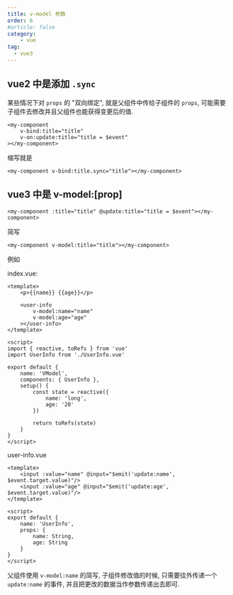 ```yaml
---
title: v-model 参数
order: 6
#article: false
category:
    - vue
tag:
  - vue3
---
```


## vue2 中是添加 `.sync`

某些情况下对 `props` 的 "双向绑定", 就是父组件中传给子组件的 `props`, 可能需要子组件去修改并且父组件也能获得变更后的值.

```vue
<my-component 
    v-bind:title="title"
    v-on:update:title="title = $event"
></my-component>
```

缩写就是

```vue
<my-component v-bind:title.sync="title"></my-component>
```

## vue3 中是 v-model:[prop]

```vue
<my-component :title="title" @update:title="title = $event"></my-component>
```

简写

```vue
<my-component v-model:title="title"></my-component>
```

例如

index.vue:

```vue
<template>
    <p>{{name}} {{age}}</p>

    <user-info
        v-model:name="name"
        v-model:age="age"
    ></user-info>
</template>

<script>
import { reactive, toRefs } from 'vue'
import UserInfo from './UserInfo.vue'

export default {
    name: 'VModel',
    components: { UserInfo },
    setup() {
        const state = reactive({
            name: 'long',
            age: '20'
        })

        return toRefs(state)
    }
}
</script>
```

user-info.vue

```vue
<template>
    <input :value="name" @input="$emit('update:name', $event.target.value)"/>
    <input :value="age" @input="$emit('update:age', $event.target.value)"/>
</template>

<script>
export default {
    name: 'UserInfo',
    props: {
        name: String,
        age: String
    }
}
</script>
```

父组件使用 `v-model:name` 的简写, 子组件修改值的时候, 只需要往外传递一个 `update:name` 的事件, 并且把更改的数据当作参数传递出去即可.
